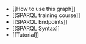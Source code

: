 - [[How to use this graph]]
- [[SPARQL training course]]
- [[SPARQL Endpoints]]
- [[SPARQL Syntax]]
- [[Tutorial]]